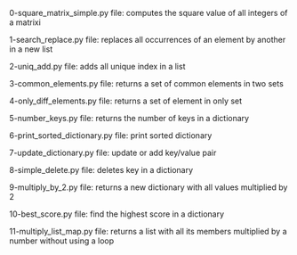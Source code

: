 0-square_matrix_simple.py file: computes the square value of all integers of a matrixi

1-search_replace.py file: replaces all occurrences of an element by another in a new list

2-uniq_add.py file: adds all unique index in a list

3-common_elements.py file: returns a set of common elements in two sets

4-only_diff_elements.py file: returns a set of element in only set

5-number_keys.py file: returns the number of keys in a dictionary

6-print_sorted_dictionary.py file: print sorted dictionary

7-update_dictionary.py file: update or add key/value pair

8-simple_delete.py file: deletes key in a dictionary

9-multiply_by_2.py file: returns a new dictionary with all values multiplied by 2

10-best_score.py file: find the highest score in a dictionary

11-multiply_list_map.py file: returns a list with all its members multiplied by a number without using a loop
